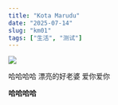 ```yaml
---
title: "Kota Marudu"
date: "2025-07-14"
slug: "km01"
tags: ["生活", "测试"]
---
```

![](https://prod-files-secure.s3.us-west-2.amazonaws.com/112d0858-5090-4d34-a606-b75eb8d65fd2/c7b45876-473c-4fb6-85d3-cb84a84bfc51/1000201235.jpg?X-Amz-Algorithm=AWS4-HMAC-SHA256&X-Amz-Content-Sha256=UNSIGNED-PAYLOAD&X-Amz-Credential=ASIAZI2LB466WMQPLEZI%2F20250725%2Fus-west-2%2Fs3%2Faws4_request&X-Amz-Date=20250725T170153Z&X-Amz-Expires=3600&X-Amz-Security-Token=IQoJb3JpZ2luX2VjECEaCXVzLXdlc3QtMiJHMEUCIBVlcyMvbX%2FV%2BTziwWK4A1Io%2B4Ec8sATUIFbwZB7DwOrAiEAhzr43lOnlT2ygmnq2hPWGAw0F02SLhvYpSsnjq8p%2Fzwq%2FwMIShAAGgw2Mzc0MjMxODM4MDUiDIFJjsAxZPXH8xmB6ircAzJIdWOX%2BD5kSEKU01WjOq5AVV%2BrOvzQFbeVFZ42AR8RNPEFshxe5b2elOGDOeXmM6gdzoT5%2B7VNSL3J9Ry%2BLBsNE%2F0ea4P3Tmj13k3SOTnRU3LUTRkC5OuTXR%2B39nIKsXgvnq360b6U41LJYB3baEoK4DbLqBW8msNUd4eCMqyOTi3%2FtRxWQdQo3p5HzLKgFfS5SF4w5Aq1SPdFqkD8hTT8R3K9gcDYMyv1xMWgIU5w5iB5aCRsm6wIvjt9R2xBqNBGNIYBMIqarmVFDWEyhECcZOh8CuhccBFpl2NglAmaQj5C8hDxTgnthivPjKDAKC3v9BTfYPrzGWW1lU6Os79yao3tSewhfSsK%2BQmE2ciuL1XppxE0uZ%2FFx4kybog2zOdRSUclF9hJQpTKvQWg5gPGpkWFB23XmqBHmrCkyHgIfgTI8COSm7TNgZXSnpYLHVPofkS9dNSj0TyfyMyopzQsgrQEXdLzlrKcm9Bj6JfSMoSlAiC9kXSLp69l6UvxDczhS0Xkv%2B8dGa8y7NFXE5fL7TbsoI6apZObvILHBCVUedZolKJ1W270ANqHYCVYYwO4rbNeqBcB9Tq4Ye6nH5EHzJRrbr1ph3LhqlbMfol0Ab4Gu5e9Mvw8QAW9MKjsjsQGOqUBXnk%2FUTzodc%2BRv%2FpSxtdzKLk3AgRQ%2F1zaPVj%2Fb2VnoCc%2BJl7empWukx3kkeDp4WvF43nvyTDEjKeu%2BZqdQzdEfPhHkNg1cwLgLFEqjhp0ZiKX9Me1N6Kx0fl2LkdVitYzt7TCA7MY%2F6cN%2BLLurSY2B6EULBlT7MJYhTsKxRnCTrBV9RhA30iMbAi%2FHSf57wMcCg5j36kTMPbr%2Fn%2FFy8oFXRVs4ypi&X-Amz-Signature=e65eb9e4b8d1cdd81d4a75e810250000a1f934987615d16b7ae9b32293571633&X-Amz-SignedHeaders=host&x-amz-checksum-mode=ENABLED&x-id=GetObject)


哈哈哈哈  漂亮的好老婆  爱你爱你


**哈哈哈哈**

